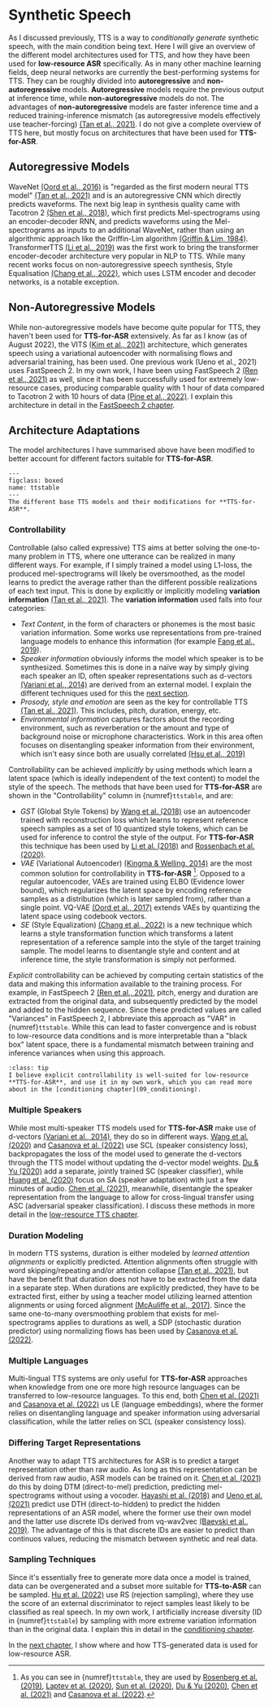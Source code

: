 # Synthetic Speech

As I discussed previously, TTS is a way to *conditionally generate* synthetic speech, with the main condition being text. Here I will give an overview of the different model architectures used for TTS, and how they have been used for **low-resource ASR** specifically. As in many other machine learning fields, deep neural networks are currently the best-performing systems for TTS. They can be roughly divided into **autoregressive** and **non-autoregressive** models. **Autoregressive** models require the previous output at inference time, while **non-autoregressive** models do not. The advantages of **non-autoregressive** models are faster inference time and a reduced training-inference mismatch (as autoregressive models effectively use teacher-forcing) [(Tan et al., 2021)](references.html#tan2021survey).
I do not give a complete overview of TTS here, but mostly focus on architectures that have been used for **TTS-for-ASR**.

## Autoregressive Models

WaveNet [(Oord et al., 2016)](references.html#oord2016wavenet) is "regarded as the first modern neural TTS model" [(Tan et al., 2021)](references.html#tan2021survey) and is an autoregressive CNN which directly predicts waveforms. The next big leap in synthesis quality came with Tacotron 2 [(Shen et al., 2018)](references.html#shen2018tacotron2), which first predicts Mel-spectrograms using an encoder-decoder RNN, and predicts waveforms using the Mel-spectrograms as inputs to an additional WaveNet, rather than using an algorithmic approach like the Griffin-Lim algorithm [(Griffin & Lim, 1984)](references.html#grffinlim1984). TransformerTTS [(Li et al., 2019)](references.html#li2019transformertts) was the first work to bring the transformer encoder-decoder architecture very popular in NLP to TTS. While many recent works focus on non-autoregressive speech synthesis, Style Equalisation [(Chang et al., 2022)](references.html#chang2022styleeq), which uses LSTM encoder and decoder networks, is a notable exception.

## Non-Autoregressive Models

While non-autoregressive models have become quite popular for TTS, they haven't been used for **TTS-for-ASR** extensively. As far as I know (as of August 2022), the VITS [(Kim et al., 2021)](references.html#kim2021vits) architecture, which generates speech using a variational autoencoder with normalising flows and adversarial training, has been used. One previous work (Ueno et al., 2021) uses FastSpeech 2. In my own work, I have been using FastSpeech 2 [(Ren et al., 2021)](references.html#ren2021fastspeech2) as well, since it has been successfully used for extremely low-resource cases, producing comparable quality with 1 hour of data compared to Tacotron 2 with 10 hours of data [(Pine et al., 2022)](references.html#pine2022lowresourcefastspeech). I explain this architecture in detail in the [FastSpeech 2 chapter](08_fastspeech2).

## Architecture Adaptations

The model architectures I have summarised above have been modified to better account for different factors suitable for **TTS-for-ASR**.

```{figure} ../figures/tts_table.svg
---
figclass: boxed
name: ttstable
---
The different base TTS models and their modifications for **TTS-for-ASR**.
```

<!-- TODO: move Wang et al. to Tacotron 2D -->
<!-- TODO: add "Multi-speaker sequence-to-sequence speech synthesis for data augmentation in acoustic-to-word speech recognition"  Ueno et al. 2019 -->
<!-- TODO: add "Leveraging sequence-to-sequence speech synthesis for
enhancing acoustic-to-word speech recognition"  Mimura et al. 2018 -->
<!-- TODO: Huan -> Huang -->
<!-- TODO: Chenet -> Chen et. -->

### Controllability

Controllable (also called expressive) TTS aims at better solving the one-to-many problem in TTS, where one utterance can be realized in many different ways. For example, if I simply trained a model using L1-loss, the produced mel-spectrograms will likely be oversmoothed, as the model learns to predict the average rather than the different possible realizations of each text input. This is done by explicitly or implicitly modeling **variation information** [(Tan et al., 2021)](references.html#tan2021survey). The **variation information** used falls into four categories:
- *Text Content*, in the form of characters or phonemes is the most basic variation information. Some works use representations from pre-trained language models to enhance this information (for example [Fang et al., 2019](references.html#fang2019pretrained)).
- *Speaker information* obviously informs the model which speaker is to be synthesized. Sometimes this is done in a naïve way by simply giving each speaker an ID, often speaker representations such as d-vectors [(Variani et al., 2014)](references.html#variani2014dvectors) are derived from an external model. I explain the different techniques used for this the [next section](#multiple-speakers).
- *Prosody, style and emotion* are seen as the key for controllable TTS [(Tan et al., 2021)](references.html#tan2021survey). This includes, pitch, duration, energy, etc.
- *Environmental information* captures factors about the recording environment, such as reverberation or the amount and type of background noise or microphone characteristics. Work in this area often focuses on disentangling speaker information from their environment, which isn't easy since both are usually correlated [(Hsu et al., 2019)](references.html#hsu2019noise)

Controllability can be achieved *implicitly* by using methods which learn a latent space (which is ideally independent of the text content) to model the style of the speech. The methods that have been used for **TTS-for-ASR** are shown in the "Controllability" column in {numref}`ttstable`, and are:
- *GST* (Global Style Tokens) by [Wang et al. (2018)](references.html#wang2018styletokens) use an autoencoder trained with reconstruction loss which learns to represent reference speech samples as a set of 10 quantized style tokens, which can be used for inference to control the style of the output. For **TTS-for-ASR** this technique has been used by [Li et al. (2018)](references.html#li2018ttsasr) and [Rossenbach et al. (2020)](references.html#rossenbach2020ttsasr).
- *VAE* (Variational Autoencoder) [(Kingma & Welling, 2014)](references.html#kingmawelling2014vae) are the most common solution for controllability in **TTS-for-ASR** [^VAE]. Opposed to a regular autoencoder, VAEs are trained using ELBO (Evidence lower bound), which regularizes the latent space by encoding reference samples as a distribution (which is later sampled from), rather than a single point. VQ-VAE [(Oord et al., 2017)](references.html#oord2017vqvae) extends VAEs by quantizing the latent space using codebook vectors.
- *SE* (Style Equalization) [(Chang et al., 2022)](references.html#chang2022styleeq) is a new technique which learns a style transformation function which transforms a latent representation of a reference sample into the style of the target training sample. The model learns to disentangle style and content and at inference time, the style transformation is simply not performed.

*Explicit* controllability can be achieved by computing certain statistics of the data and making this information available to the training process. For example, in FastSpeech 2 [(Ren et al., 2021)](references.html#ren2021fastspeech2), pitch, energy and duration are extracted from the original data, and subsequently predicted by the model and added to the hidden sequence. Since these predicted values are called "Variances" in FastSpeech 2, I abbreviate this approach as "VAR" in {numref}`ttstable`. While this can lead to faster convergence and is robust to low-resource data conditions and is more interpretable than a "black box" latent space, there is a fundamental mismatch between training and inference variances when using this approach. 

`````{admonition} Opinion
:class: tip
I believe explicit controllability is well-suited for low-resource **TTS-for-ASR**, and use it in my own work, which you can read more about in the [conditioning chapter](09_conditioning).
`````

<!-- TODO: add figure showing the difference between explicit and implicit controllable TTS -->

### Multiple Speakers

While most multi-speaker TTS models used for **TTS-for-ASR** make use of d-vectors [(Variani et al., 2014)](references.html#variani2014dvectors), they do so in different ways. [Wang et al. (2020)](references.html#wang2020scl) and [Casanova et al. (2022)](references.html#casanova2022singlespeaker) use SCL (speaker consistency loss), backpropagates the loss of the model used to generate the d-vectors through the TTS model without updating the d-vector model weights. [Du & Yu (2020)](references.html#duyu2020sc) add a separate, jointly trained SC (speaker classifier), while [Huang et al. (2020)](references.html#huang2020adapt) focus on SA (speaker adaptation) with just a few minutes of audio. [Chen et al. (2021)](references.html#chen2021mixmatch), meanwhile, disentangle the speaker representation from the language to allow for cross-lingual transfer using ASC (adversarial speaker classification). I discuss these methods in more detail in the [low-resource TTS chapter](04_low_resource_tts).

### Duration Modeling

In modern TTS systems, duration is either modeled by *learned attention alignments* or explicitly predicted.
Attention alignments often struggle with word skipping/repeating and/or attention collapse [(Tan et al., 2021)](references.html#tan2021survey), but have the benefit that duration does not have to be extracted from the data in a separate step. When durations are explicitly predicted, they have to be extracted first, either by using a teacher model utilizing learned attention alignments or using forced alignment [(McAuliffe et al., 2017)](references.html#mcauliffe2017mfa). Since the same one-to-many oversmoothing problem that exists for mel-spectrograms applies to durations as well, a SDP (stochastic duration predictor) using normalizing flows has been used by [Casanova et al. (2022)](references.html#casanova2022singlespeaker).

### Multiple Languages

Multi-lingual TTS systems are only useful for **TTS-for-ASR** approaches when knowledge from one ore more high resource languages can be transferred to low-resource languages. To this end, both [Chen et al. (2021)](references.html#chen2021mixmatch) and [Casanova et al. (2022)](references.html#casanova2022singlespeaker) us LE (language embeddings), where the former relies on disentangling language and speaker information using adversarial classification, while the latter relies on SCL (speaker consistency loss).

### Differing Target Representations

Another way to adapt TTS architectures for ASR is to predict a target representation other than raw audio. As long as this representation can be derived from raw audio, ASR models can be trained on it. [Chen et al. (2021)](references.html#chen2021mixmatch) do this by doing DTM (direct-to-mel) prediction, predicting mel-spectrograms without using a vocoder. [Hayashi et al. (2018)](references.html#hayashi2018dth) and [Ueno et al. (2021)](references.html#ueno2021dth) predict use DTH (direct-to-hidden) to predict the hidden representations of an ASR model, where the former use their own model and the latter use discrete IDs derived from vq-wav2vec [(Baevski et al., 2019)](references.html#baevski2019vqwav2vec). The advantage of this is that discrete IDs are easier to predict than continuos values, reducing the mismatch between synthetic and real data.

### Sampling Techniques

Since it's essentially free to generate more data once a model is trained, data can be overgenerated and a subset more suitable for **TTS-to-ASR** can be sampled. [Hu et al. (2022)](references.html#hu2022synt) use RS (rejection sampling), where they use the score of an external discriminator to reject samples least likely to be classified as real speech. In my own work, I artificially increase diversity (ID in {numref}`ttstable`) by sampling with more extreme variation information than in the original data. I explain this in detail in the [conditioning chapter](09_conditioning).

In the [next chapter](03_low_resource_asr), I show where and how TTS-generated data is used for low-resource ASR.

[^VAE]: As you can see in {numref}`ttstable`, they are used by [Rosenberg et al. (2019)](references.html#rosenberg2019ttsasr), [Laptev et al. (2020)](references.html#laptev2020moredata), [Sun et al. (2020)](references.html#sun2020vae), [Du & Yu (2020)](references.html#duyu2020sc), [Chen et al. (2021)](references.html#chen2021mixmatch) and [Casanova et al. (2022)](references.html#casanova2022singlespeaker).  